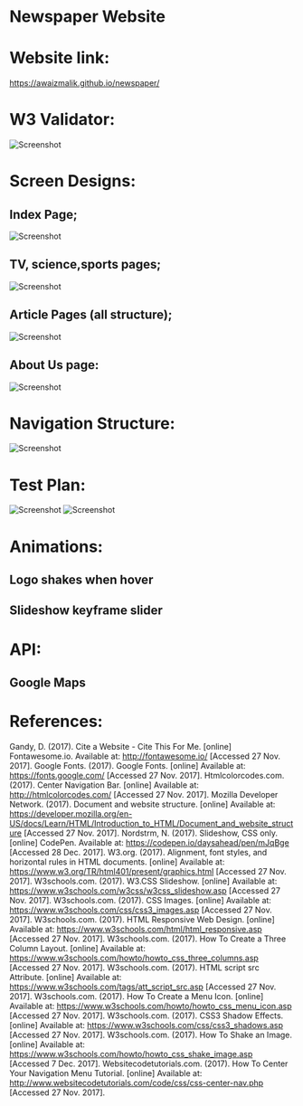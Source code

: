 # Newspaper Website

# Website link:
https://awaizmalik.github.io/newspaper/

# W3 Validator:
![Screenshot](https://github.com/awaizmalik/newspaper/blob/master/images/w3.jpg)

# Screen Designs: 
## Index Page;
![Screenshot](https://github.com/awaizmalik/newspaper/blob/master/images/screen1.jpg)
## TV, science,sports pages;
![Screenshot](https://github.com/awaizmalik/newspaper/blob/master/images/screen2.jpg)
## Article Pages (all structure);
![Screenshot](https://github.com/awaizmalik/newspaper/blob/master/images/screen3.jpg)
## About Us page: 
![Screenshot](https://github.com/awaizmalik/newspaper/blob/master/images/screen4.jpg)

# Navigation Structure:
![Screenshot](https://github.com/awaizmalik/newspaper/blob/master/images/ns.jpg)

# Test Plan:
![Screenshot](https://github.com/awaizmalik/newspaper/blob/master/images/test1.jpg)
![Screenshot](https://github.com/awaizmalik/newspaper/blob/master/images/test2.jpg)

# Animations:
## Logo shakes when hover
## Slideshow keyframe slider

# API:
## Google Maps

# References: 
Gandy, D. (2017). Cite a Website - Cite This For Me. [online] Fontawesome.io. Available at: http://fontawesome.io/ [Accessed 27 Nov. 2017].
Google Fonts. (2017). Google Fonts. [online] Available at: https://fonts.google.com/ [Accessed 27 Nov. 2017].
Htmlcolorcodes.com. (2017). Center Navigation Bar. [online] Available at: http://htmlcolorcodes.com/ [Accessed 27 Nov. 2017].
Mozilla Developer Network. (2017). Document and website structure. [online] Available at: https://developer.mozilla.org/en-US/docs/Learn/HTML/Introduction_to_HTML/Document_and_website_structure [Accessed 27 Nov. 2017].
Nordstrm, N. (2017). Slideshow, CSS only. [online] CodePen. Available at: https://codepen.io/daysahead/pen/mJqBge [Accessed 28 Dec. 2017].
W3.org. (2017). Alignment, font styles, and horizontal rules in HTML documents. [online] Available at: https://www.w3.org/TR/html401/present/graphics.html [Accessed 27 Nov. 2017].
W3schools.com. (2017). W3.CSS Slideshow. [online] Available at: https://www.w3schools.com/w3css/w3css_slideshow.asp [Accessed 27 Nov. 2017].
W3schools.com. (2017). CSS Images. [online] Available at: https://www.w3schools.com/css/css3_images.asp [Accessed 27 Nov. 2017].
W3schools.com. (2017). HTML Responsive Web Design. [online] Available at: https://www.w3schools.com/html/html_responsive.asp [Accessed 27 Nov. 2017].
W3schools.com. (2017). How To Create a Three Column Layout. [online] Available at: https://www.w3schools.com/howto/howto_css_three_columns.asp [Accessed 27 Nov. 2017].
W3schools.com. (2017). HTML script src Attribute. [online] Available at: https://www.w3schools.com/tags/att_script_src.asp [Accessed 27 Nov. 2017].
W3schools.com. (2017). How To Create a Menu Icon. [online] Available at: https://www.w3schools.com/howto/howto_css_menu_icon.asp [Accessed 27 Nov. 2017].
W3schools.com. (2017). CSS3 Shadow Effects. [online] Available at: https://www.w3schools.com/css/css3_shadows.asp [Accessed 27 Nov. 2017].
W3schools.com. (2017). How To Shake an Image. [online] Available at: https://www.w3schools.com/howto/howto_css_shake_image.asp [Accessed 7 Dec. 2017].
Websitecodetutorials.com. (2017). How To Center Your Navigation Menu Tutorial. [online] Available at: http://www.websitecodetutorials.com/code/css/css-center-nav.php [Accessed 27 Nov. 2017].


